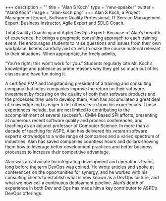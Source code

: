 +++
description = ""
title = "Alan S Koch"
type = "new-speaker"
twitter = "AlanSKoch"
image = "alan-koch.png"
+++
Alan S Koch, a Project Management Expert, Software Quality Professional, IT Service Management Expert, Business Instructor, Agile Expert and SDLC Coach.

Total Quality Coaching and Agile/DevOps Expert: Because of Alan’s breadth of experience, he brings a pragmatic consulting approach to each training event. He encourages students to raise questions and issues from their own workplace, listens carefully and strives to make the course material relevant to their situations. When appropriate, he freely admits,

“You’re right; this won’t work for you.” Students regularly cite Mr. Koch’s knowledge and patience as prime reasons why they get so much out of his classes and have fun doing it.

A certified PMP and longstanding president of a training and consulting company that helps companies improve the return on their software investment by focusing on the quality of both their software products and the processes they use to develop them, Alan has accumulated a great deal of knowledge and is eager to let others learn from his experiences. These experiences include, but are not limited to contributing to the accomplishment of several successful CMM-Based SPI efforts, presenting at numerous recent software quality and process conferences, and teaching as an adjunct professor of Computer Science. In more than a decade of teaching for ASPE, Alan has delivered his veteran software expert’s knowledge to a wide range of companies and a varied spectrum of industries. Alan has saved companies countless hours and dollars showing them how to leverage better development practices and better business processes to increase their competitive advantage.

Alan was an advocate for integrating development and operations teams long before the term DevOps was coined. He wrote articles and spoke at conferences on the opportunities for synergy, and he worked with his consulting clients to establish what is now known as a DevOps culture, and what we now call a continuous deployment pipeline. Alan’s depth of experience in both Dev and Ops has made him a key contributor to ASPE’s DevOps offerings.